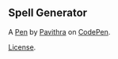 Spell Generator
---------------


A [Pen](https://codepen.io/Pavithra_B/pen/bjgZZg) by [Pavithra](https://codepen.io/Pavithra_B) on [CodePen](https://codepen.io).

[License](https://codepen.io/Pavithra_B/pen/bjgZZg/license).